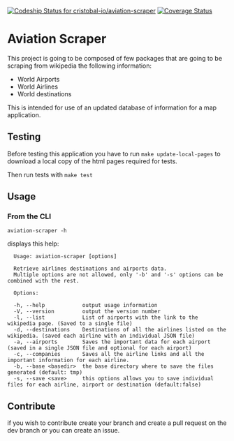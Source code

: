 [ ![Codeship Status for cristobal-io/aviation-scraper](https://codeship.com/projects/2a802d10-d959-0133-b1b8-56bde683aa9e/status?branch=master)](https://codeship.com/projects/143478)  [![Coverage Status](https://coveralls.io/repos/github/cristobal-io/aviation-scraper/badge.svg?branch=master)](https://coveralls.io/github/cristobal-io/aviation-scraper?branch=master)

# Aviation Scraper
 
This project is going to be composed of few packages that are
going to be scraping from wikipedia the following information:

- World Airports
- World Airlines
- World destinations

This is intended for use of an updated database of information for a map application.

## Testing

Before testing this application you have to run `make update-local-pages` to download a local copy of the html pages required for tests.

Then run tests with `make test`

## Usage 

### From the CLI

`aviation-scraper -h`

displays this help:

```
  Usage: aviation-scraper [options]

  Retrieve airlines destinations and airports data.
  Multiple options are not allowed, only '-b' and '-s' options can be combined with the rest.

  Options:

  -h, --help            output usage information
  -V, --version         output the version number
  -l, --list            List of airports with the link to the wikipedia page. (Saved to a single file)
  -d, --destinations    Destinations of all the airlines listed on the wikipedia. (saved each airline with an individual JSON file)
  -a, --airports        Saves the important data for each airport (saved in a single JSON file and optional for each airport)
  -c, --companies       Saves all the airline links and all the important information for each airline.
  -b, --base <basedir>  the base directory where to save the files generated (default: tmp)
  -s, --save <save>     this options allows you to save individual files for each airline, airport or destination (default:false)
```


## Contribute

if you wish to contribute create your branch and create a pull request on the dev branch or you can create an issue.
